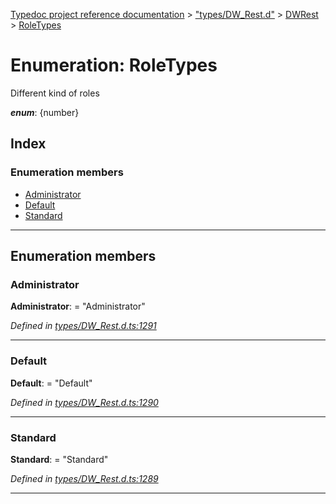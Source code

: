 [Typedoc project reference documentation](../README.md) > ["types/DW_Rest.d"](../modules/_types_dw_rest_d_.md) > [DWRest](../modules/_types_dw_rest_d_.dwrest.md) > [RoleTypes](../enums/_types_dw_rest_d_.dwrest.roletypes.md)

# Enumeration: RoleTypes

Different kind of roles

*__enum__*: {number}

## Index

### Enumeration members

* [Administrator](_types_dw_rest_d_.dwrest.roletypes.md#administrator)
* [Default](_types_dw_rest_d_.dwrest.roletypes.md#default)
* [Standard](_types_dw_rest_d_.dwrest.roletypes.md#standard)

---

## Enumeration members

<a id="administrator"></a>

###  Administrator

**Administrator**:  = "Administrator"

*Defined in [types/DW_Rest.d.ts:1291](https://github.com/DocuWare/REST-Sample-TS/blob/22cf36b/src/types/DW_Rest.d.ts#L1291)*

___
<a id="default"></a>

###  Default

**Default**:  = "Default"

*Defined in [types/DW_Rest.d.ts:1290](https://github.com/DocuWare/REST-Sample-TS/blob/22cf36b/src/types/DW_Rest.d.ts#L1290)*

___
<a id="standard"></a>

###  Standard

**Standard**:  = "Standard"

*Defined in [types/DW_Rest.d.ts:1289](https://github.com/DocuWare/REST-Sample-TS/blob/22cf36b/src/types/DW_Rest.d.ts#L1289)*

___

